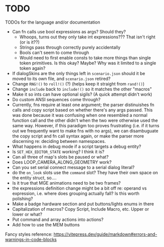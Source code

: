 # TODO

TODOs for the language and/or documentation

- Can fn calls use bool expressions as args? Should they?
	- Whoops, turns out they only take int expressions??? That isn't right (or is it??)
	- Strings pass through correctly purely accidentally
	- Bools can't seem to come through
	- Would need to first enable consts to take more things than single token primitives. Is this okay? Maybe? Why was it limited to a single token again?
- If dialogSkins are the only things left in `scenario.json` should it be moved to its own file, and `scenario.json` retired?
- Change `RNG!()` to `roll!()` (?) (helps keep it straight from `rand!()`)
- Change `include` back to `include!()` so it matches the other "macros"
- Make it so ints can have optional sigils? (A quick attempt didn't work)
- Do custom ANSI sequences come through?
- Currently, fns require at least one argument; the parser distinuishes fn calls and copy script based on whether there's any args passed. This was done because it was confusing when one resembled a normal function call and the other didn't when the two were otherwise used the same way. However, if this paradigm too proves frustrating (i.e. if it turns out we frequently want to make fns with no args), we can disambuguate the copy script and fn call syntax again, or make the parser more discerning re: deciding between namespaces.
- What happens in debug mode if a script targets a debug entity?
- Is `SET_HEX_EDITOR_STATE` working? I think it is?
- Can all three of map's slots be paused or what?
- Does LOOP_CAMERA_ALONG_GEOMETRY work?
- Can you set serial connect message to a serial dialog literal?
- do the `on_look` slots use the `command` slot? They have their own space on the entity struct, so....
- Is it true that MGE animations need to be two frames?
- the expressions definition change might be a bit off re: operand vs expression, i.e. where does grouping actually fall? Is this worth polishing?
- Make a badge hardware section and put buttons/lights enums in there
- Capitalization of macros? Copy Script, Include Macro, etc. Upper or lower or what?
- Put command and array actions into actions?
- Add how to use the MEM buttons

Fancy styles reference: https://vitepress.dev/guide/markdown#errors-and-warnings-in-code-blocks